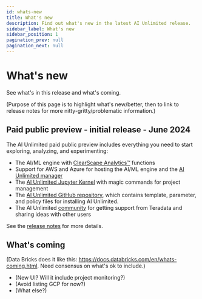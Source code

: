```yaml
---
id: whats-new
title: What's new
description: Find out what's new in the latest AI Unlimited release.
sidebar_label: What's new
sidebar_position: 1
pagination_prev: null
pagination_next: null
---
```


# What's new

See what's in this release and what's coming.

(Purpose of this page is to highlight what's new/better, then to link to release notes for more nitty-gritty/problematic information.)


## Paid public preview - initial release - June 2024

The AI Unlimited paid public preview includes everything you need to start exploring, analyzing, and experimenting:

- The AI/ML engine with [ClearScape Analytics™](https://docs.teradata.com/access/sources/dita/topic?dita:mapPath=phg1621910019905.ditamap&dita:ditavalPath=pny1626732985837.ditaval&dita:topicPath=gma1702668333653.dita) functions
- Support for AWS and Azure for hosting the AI/ML engine and the [AI Unlimited manager](/docs/glossary#glo-manager)
- The [AI Unlimited Jupyter Kernel](https://downloads.teradata.com/download/tools/teradata-ai-unlimited-jupyter-kernel) with magic commands for project management
- The [AI Unlimited GitHub repository](https://github.com/Teradata/ai-unlimited), which contains template, parameter, and policy files for installing AI Unlimited.
- The AI Unlimited [community](https://support.teradata.com/community?id=community_forum&sys_id=b0aba91597c329d0e6d2bd8c1253affa) for getting support from Teradata and sharing ideas with other users

See the [release notes](/docs/release-notes.md) for more details.


## What's coming
(Data Bricks does it like this: https://docs.databricks.com/en/whats-coming.html. Need consensus on what's ok to include.)

- (New UI? Will it include project monitoring?)
- (Avoid listing GCP for now?)
- (What else?)






